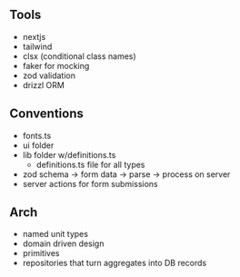 ## Tools

- nextjs
- tailwind
- clsx (conditional class names)
- faker for mocking
- zod validation
- drizzl ORM

## Conventions

- fonts.ts
- ui folder
- lib folder w/definitions.ts
  - definitions.ts file for all types
- zod schema -> form data -> parse -> process on server
- server actions for form submissions

## Arch

- named unit types
- domain driven design
- primitives
- repositories that turn aggregates into DB records
